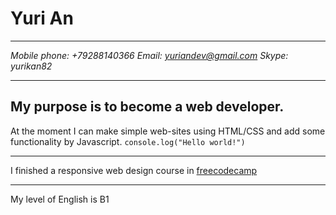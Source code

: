 # **Yuri An**

---

*Mobile phone: +79288140366*
*Email: yuriandev@gmail.com*
*Skype: yurikan82*

---

## My purpose is to become a web developer.
At the moment I can make simple web-sites using HTML/CSS and add some functionality by Javascript.
`console.log("Hello world!")`

***

I finished a responsive web design course in [freecodecamp](freecodecamp.org)

***

My level of English is B1